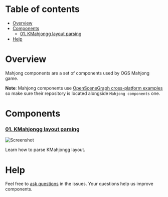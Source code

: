 # Table of contents

* [Overview](#overview)
* [Components](#components)
    * [01. KMahjongg layout parsing](#mc01)
* [Help](#help)

<a name="overview"/>

# Overview

Mahjong components are a set of components used by OGS Mahjong game.

**Note**: Mahjong components use [OpenSceneGraph cross-platform examples][osgcpe]
so make sure their repository is located alongside `Mahjong components` one.

<a name="components"/>

# Components

<a name="mc01"/>

### [01. KMahjongg layout parsing][mc01]

  ![Screenshot][mc01-screenshot]

  Learn how to parse KMahjongg layout.

<a name="help"/>

Help
====

Feel free to [ask questions][issues] in the issues. Your questions help us
improve components.

[osgcpe]: https://github.com/OGStudio/openscenegraph-cross-platform-examples
[issues]: https://github.com/OGStudio/mahjong-components/issues

[mc01]: 01.KMahjonggLayout
[mc01-screenshot]: 01.KMahjonggLayout/shot.png

